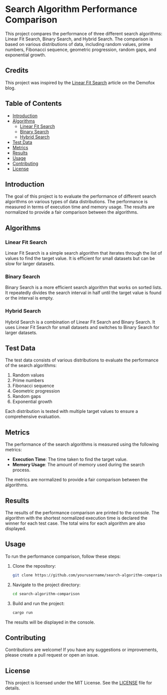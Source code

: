 # Search Algorithm Performance Comparison

This project compares the performance of three different search algorithms: Linear Fit Search, Binary Search, and Hybrid Search. The comparison is based on various distributions of data, including random values, prime numbers, Fibonacci sequence, geometric progression, random gaps, and exponential growth.

## Credits

This project was inspired by the [Linear Fit Search](https://blog.demofox.org/2019/03/22/linear-fit-search/) article on the Demofox blog.

## Table of Contents

- [Introduction](#introduction)
- [Algorithms](#algorithms)
  - [Linear Fit Search](#linear-fit-search)
  - [Binary Search](#binary-search)
  - [Hybrid Search](#hybrid-search)
- [Test Data](#test-data)
- [Metrics](#metrics)
- [Results](#results)
- [Usage](#usage)
- [Contributing](#contributing)
- [License](#license)

## Introduction

The goal of this project is to evaluate the performance of different search algorithms on various types of data distributions. The performance is measured in terms of execution time and memory usage. The results are normalized to provide a fair comparison between the algorithms.

## Algorithms

### Linear Fit Search

Linear Fit Search is a simple search algorithm that iterates through the list of values to find the target value. It is efficient for small datasets but can be slow for larger datasets.

### Binary Search

Binary Search is a more efficient search algorithm that works on sorted lists. It repeatedly divides the search interval in half until the target value is found or the interval is empty.

### Hybrid Search

Hybrid Search is a combination of Linear Fit Search and Binary Search. It uses Linear Fit Search for small datasets and switches to Binary Search for larger datasets.

## Test Data

The test data consists of various distributions to evaluate the performance of the search algorithms:

1. Random values
2. Prime numbers
3. Fibonacci sequence
4. Geometric progression
5. Random gaps
6. Exponential growth

Each distribution is tested with multiple target values to ensure a comprehensive evaluation.

## Metrics

The performance of the search algorithms is measured using the following metrics:

- **Execution Time**: The time taken to find the target value.
- **Memory Usage**: The amount of memory used during the search process.

The metrics are normalized to provide a fair comparison between the algorithms.

## Results

The results of the performance comparison are printed to the console. The algorithm with the shortest normalized execution time is declared the winner for each test case. The total wins for each algorithm are also displayed.

## Usage

To run the performance comparison, follow these steps:

1. Clone the repository:
   ```sh
   git clone https://github.com/yourusername/search-algorithm-comparison.git
   ```
2. Navigate to the project directory:
   ```sh
   cd search-algorithm-comparison
   ```
3. Build and run the project:
   ```sh
   cargo run
   ```

The results will be displayed in the console.

## Contributing

Contributions are welcome! If you have any suggestions or improvements, please create a pull request or open an issue.

## License

This project is licensed under the MIT License. See the [LICENSE](LICENSE) file for details.
